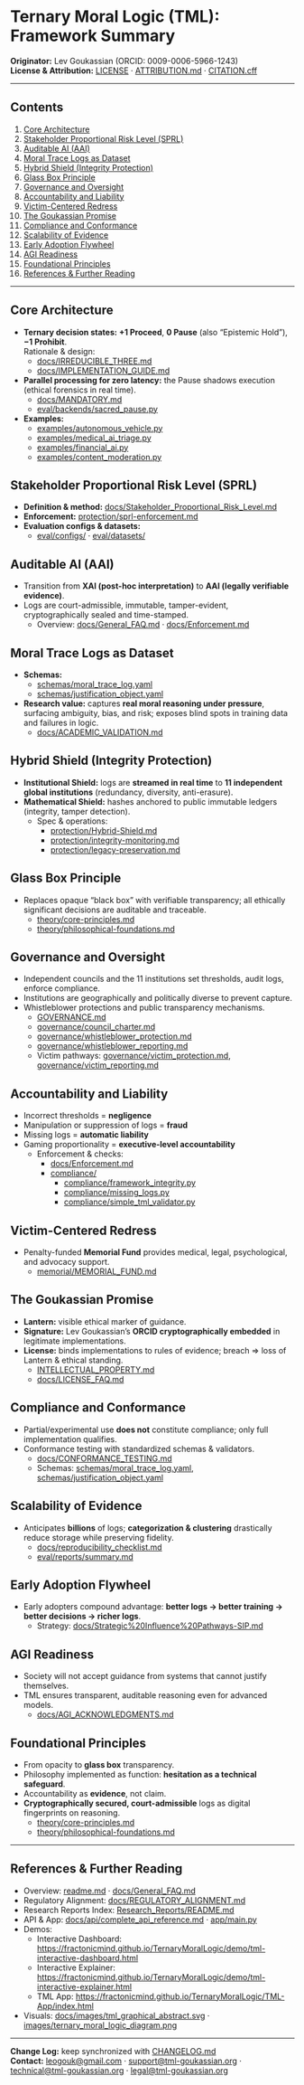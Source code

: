 # Ternary Moral Logic (TML): Framework Summary

**Originator:** Lev Goukassian (ORCID: 0009-0006-5966-1243)  
**License & Attribution:** [LICENSE](https://github.com/FractonicMind/TernaryMoralLogic/blob/main/LICENSE) · [ATTRIBUTION.md](https://github.com/FractonicMind/TernaryMoralLogic/blob/main/ATTRIBUTION.md) · [CITATION.cff](https://github.com/FractonicMind/TernaryMoralLogic/blob/main/CITATION.cff)

---

## Contents
1. [Core Architecture](#core-architecture)  
2. [Stakeholder Proportional Risk Level (SPRL)](#stakeholder-proportional-risk-level-sprl)  
3. [Auditable AI (AAI)](#auditable-ai-aai)  
4. [Moral Trace Logs as Dataset](#moral-trace-logs-as-dataset)  
5. [Hybrid Shield (Integrity Protection)](#hybrid-shield-integrity-protection)  
6. [Glass Box Principle](#glass-box-principle)  
7. [Governance and Oversight](#governance-and-oversight)  
8. [Accountability and Liability](#accountability-and-liability)  
9. [Victim-Centered Redress](#victim-centered-redress)  
10. [The Goukassian Promise](#the-goukassian-promise)  
11. [Compliance and Conformance](#compliance-and-conformance)  
12. [Scalability of Evidence](#scalability-of-evidence)  
13. [Early Adoption Flywheel](#early-adoption-flywheel)  
14. [AGI Readiness](#agi-readiness)  
15. [Foundational Principles](#foundational-principles)  
16. [References & Further Reading](#references--further-reading)

---

## Core Architecture
- **Ternary decision states:** **+1 Proceed**, **0 Pause** (also “Epistemic Hold”), **−1 Prohibit**.  
  Rationale & design:  
  - [docs/IRREDUCIBLE_THREE.md](https://github.com/FractonicMind/TernaryMoralLogic/blob/main/docs/IRREDUCIBLE_THREE.md)  
  - [docs/IMPLEMENTATION_GUIDE.md](https://github.com/FractonicMind/TernaryMoralLogic/blob/main/docs/IMPLEMENTATION_GUIDE.md)
- **Parallel processing for zero latency:** the Pause shadows execution (ethical forensics in real time).  
  - [docs/MANDATORY.md](https://github.com/FractonicMind/TernaryMoralLogic/blob/main/docs/MANDATORY.md)  
  - [eval/backends/sacred_pause.py](https://github.com/FractonicMind/TernaryMoralLogic/blob/main/eval/backends/sacred_pause.py)
- **Examples:**  
  - [examples/autonomous_vehicle.py](https://github.com/FractonicMind/TernaryMoralLogic/blob/main/examples/autonomous_vehicle.py)  
  - [examples/medical_ai_triage.py](https://github.com/FractonicMind/TernaryMoralLogic/blob/main/examples/medical_ai_triage.py)  
  - [examples/financial_ai.py](https://github.com/FractonicMind/TernaryMoralLogic/blob/main/examples/financial_ai.py)  
  - [examples/content_moderation.py](https://github.com/FractonicMind/TernaryMoralLogic/blob/main/examples/content_moderation.py)

## Stakeholder Proportional Risk Level (SPRL)
- **Definition & method:** [docs/Stakeholder_Proportional_Risk_Level.md](https://github.com/FractonicMind/TernaryMoralLogic/blob/main/docs/Stakeholder_Proportional_Risk_Level.md)  
- **Enforcement:** [protection/sprl-enforcement.md](https://github.com/FractonicMind/TernaryMoralLogic/blob/main/protection/sprl-enforcement.md)  
- **Evaluation configs & datasets:**  
  - [eval/configs/](https://github.com/FractonicMind/TernaryMoralLogic/tree/main/eval/configs) · [eval/datasets/](https://github.com/FractonicMind/TernaryMoralLogic/tree/main/eval/datasets)

## Auditable AI (AAI)
- Transition from **XAI (post-hoc interpretation)** to **AAI (legally verifiable evidence)**.  
- Logs are court-admissible, immutable, tamper-evident, cryptographically sealed and time-stamped.  
  - Overview: [docs/General_FAQ.md](https://github.com/FractonicMind/TernaryMoralLogic/blob/main/docs/General_FAQ.md) · [docs/Enforcement.md](https://github.com/FractonicMind/TernaryMoralLogic/blob/main/docs/Enforcement.md)

## Moral Trace Logs as Dataset
- **Schemas:**  
  - [schemas/moral_trace_log.yaml](https://github.com/FractonicMind/TernaryMoralLogic/blob/main/schemas/moral_trace_log.yaml)  
  - [schemas/justification_object.yaml](https://github.com/FractonicMind/TernaryMoralLogic/blob/main/schemas/justification_object.yaml)
- **Research value:** captures **real moral reasoning under pressure**, surfacing ambiguity, bias, and risk; exposes blind spots in training data and failures in logic.  
  - [docs/ACADEMIC_VALIDATION.md](https://github.com/FractonicMind/TernaryMoralLogic/blob/main/docs/ACADEMIC_VALIDATION.md)

## Hybrid Shield (Integrity Protection)
- **Institutional Shield:** logs are **streamed in real time** to **11 independent global institutions** (redundancy, diversity, anti-erasure).  
- **Mathematical Shield:** hashes anchored to public immutable ledgers (integrity, tamper detection).  
  - Spec & operations:  
    - [protection/Hybrid-Shield.md](https://github.com/FractonicMind/TernaryMoralLogic/blob/main/protection/Hybrid-Shield.md)  
    - [protection/integrity-monitoring.md](https://github.com/FractonicMind/TernaryMoralLogic/blob/main/protection/integrity-monitoring.md)  
    - [protection/legacy-preservation.md](https://github.com/FractonicMind/TernaryMoralLogic/blob/main/protection/legacy-preservation.md)

## Glass Box Principle
- Replaces opaque “black box” with verifiable transparency; all ethically significant decisions are auditable and traceable.  
  - [theory/core-principles.md](https://github.com/FractonicMind/TernaryMoralLogic/blob/main/theory/core-principles.md)  
  - [theory/philosophical-foundations.md](https://github.com/FractonicMind/TernaryMoralLogic/blob/main/theory/philosophical-foundations.md)

## Governance and Oversight
- Independent councils and the 11 institutions set thresholds, audit logs, enforce compliance.  
- Institutions are geographically and politically diverse to prevent capture.  
- Whistleblower protections and public transparency mechanisms.  
  - [GOVERNANCE.md](https://github.com/FractonicMind/TernaryMoralLogic/blob/main/GOVERNANCE.md)  
  - [governance/council_charter.md](https://github.com/FractonicMind/TernaryMoralLogic/blob/main/governance/council_charter.md)  
  - [governance/whistleblower_protection.md](https://github.com/FractonicMind/TernaryMoralLogic/blob/main/governance/whistleblower_protection.md)  
  - [governance/whistleblower_reporting.md](https://github.com/FractonicMind/TernaryMoralLogic/blob/main/governance/whistleblower_reporting.md)  
  - Victim pathways: [governance/victim_protection.md](https://github.com/FractonicMind/TernaryMoralLogic/blob/main/governance/victim_protection.md), [governance/victim_reporting.md](https://github.com/FractonicMind/TernaryMoralLogic/blob/main/governance/victim_reporting.md)

## Accountability and Liability
- Incorrect thresholds = **negligence**  
- Manipulation or suppression of logs = **fraud**  
- Missing logs = **automatic liability**  
- Gaming proportionality = **executive-level accountability**  
  - Enforcement & checks:  
    - [docs/Enforcement.md](https://github.com/FractonicMind/TernaryMoralLogic/blob/main/docs/Enforcement.md)  
    - [compliance/](https://github.com/FractonicMind/TernaryMoralLogic/tree/main/compliance)  
      - [compliance/framework_integrity.py](https://github.com/FractonicMind/TernaryMoralLogic/blob/main/compliance/framework_integrity.py)  
      - [compliance/missing_logs.py](https://github.com/FractonicMind/TernaryMoralLogic/blob/main/compliance/missing_logs.py)  
      - [compliance/simple_tml_validator.py](https://github.com/FractonicMind/TernaryMoralLogic/blob/main/compliance/simple_tml_validator.py)

## Victim-Centered Redress
- Penalty-funded **Memorial Fund** provides medical, legal, psychological, and advocacy support.  
  - [memorial/MEMORIAL_FUND.md](https://github.com/FractonicMind/TernaryMoralLogic/blob/main/memorial/MEMORIAL_FUND.md)

## The Goukassian Promise
- **Lantern:** visible ethical marker of guidance.  
- **Signature:** Lev Goukassian’s **ORCID cryptographically embedded** in legitimate implementations.  
- **License:** binds implementations to rules of evidence; breach => loss of Lantern & ethical standing.  
  - [INTELLECTUAL_PROPERTY.md](https://github.com/FractonicMind/TernaryMoralLogic/blob/main/INTELLECTUAL_PROPERTY.md)  
  - [docs/LICENSE_FAQ.md](https://github.com/FractonicMind/TernaryMoralLogic/blob/main/docs/LICENSE_FAQ.md)

## Compliance and Conformance
- Partial/experimental use **does not** constitute compliance; only full implementation qualifies.  
- Conformance testing with standardized schemas & validators.  
  - [docs/CONFORMANCE_TESTING.md](https://github.com/FractonicMind/TernaryMoralLogic/blob/main/docs/CONFORMANCE_TESTING.md)  
  - Schemas: [schemas/moral_trace_log.yaml](https://github.com/FractonicMind/TernaryMoralLogic/blob/main/schemas/moral_trace_log.yaml), [schemas/justification_object.yaml](https://github.com/FractonicMind/TernaryMoralLogic/blob/main/schemas/justification_object.yaml)

## Scalability of Evidence
- Anticipates **billions** of logs; **categorization & clustering** drastically reduce storage while preserving fidelity.  
  - [docs/reproducibility_checklist.md](https://github.com/FractonicMind/TernaryMoralLogic/blob/main/docs/reproducibility_checklist.md)  
  - [eval/reports/summary.md](https://github.com/FractonicMind/TernaryMoralLogic/blob/main/eval/reports/summary.md)

## Early Adoption Flywheel
- Early adopters compound advantage: **better logs → better training → better decisions → richer logs**.  
  - Strategy: [docs/Strategic%20Influence%20Pathways-SIP.md](https://github.com/FractonicMind/TernaryMoralLogic/blob/main/docs/Strategic%20Influence%20Pathways-SIP.md)

## AGI Readiness
- Society will not accept guidance from systems that cannot justify themselves.  
- TML ensures transparent, auditable reasoning even for advanced models.  
  - [docs/AGI_ACKNOWLEDGMENTS.md](https://github.com/FractonicMind/TernaryMoralLogic/blob/main/docs/AGI_ACKNOWLEDGMENTS.md)

## Foundational Principles
- From opacity to **glass box** transparency.  
- Philosophy implemented as function: **hesitation as a technical safeguard**.  
- Accountability as **evidence**, not claim.  
- **Cryptographically secured, court-admissible** logs as digital fingerprints on reasoning.  
  - [theory/core-principles.md](https://github.com/FractonicMind/TernaryMoralLogic/blob/main/theory/core-principles.md)  
  - [theory/philosophical-foundations.md](https://github.com/FractonicMind/TernaryMoralLogic/blob/main/theory/philosophical-foundations.md)

---

## References & Further Reading
- Overview: [readme.md](https://github.com/FractonicMind/TernaryMoralLogic/blob/main/readme.md) · [docs/General_FAQ.md](https://github.com/FractonicMind/TernaryMoralLogic/blob/main/docs/General_FAQ.md)  
- Regulatory Alignment: [docs/REGULATORY_ALIGNMENT.md](https://github.com/FractonicMind/TernaryMoralLogic/blob/main/docs/REGULATORY_ALIGNMENT.md)  
- Research Reports Index: [Research_Reports/README.md](https://github.com/FractonicMind/TernaryMoralLogic/blob/main/Research_Reports/README.md)  
- API & App: [docs/api/complete_api_reference.md](https://github.com/FractonicMind/TernaryMoralLogic/blob/main/docs/api/complete_api_reference.md) · [app/main.py](https://github.com/FractonicMind/TernaryMoralLogic/blob/main/app/main.py)  
- Demos:  
  - Interactive Dashboard: https://fractonicmind.github.io/TernaryMoralLogic/demo/tml-interactive-dashboard.html  
  - Interactive Explainer: https://fractonicmind.github.io/TernaryMoralLogic/demo/tml-interactive-explainer.html  
  - TML App: https://fractonicmind.github.io/TernaryMoralLogic/TML-App/index.html  
- Visuals: [docs/images/tml_graphical_abstract.svg](https://github.com/FractonicMind/TernaryMoralLogic/blob/main/docs/images/tml_graphical_abstract.svg) · [images/ternary_moral_logic_diagram.png](https://github.com/FractonicMind/TernaryMoralLogic/blob/main/images/ternary_moral_logic_diagram.png)

---

**Change Log:** keep synchronized with [CHANGELOG.md](https://github.com/FractonicMind/TernaryMoralLogic/blob/main/CHANGELOG.md)  
**Contact:** leogouk@gmail.com · support@tml-goukassian.org · technical@tml-goukassian.org · legal@tml-goukassian.org